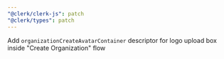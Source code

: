 ```yaml
---
"@clerk/clerk-js": patch
"@clerk/types": patch
---
```


Add `organizationCreateAvatarContainer` descriptor for logo upload box inside "Create Organization" flow

